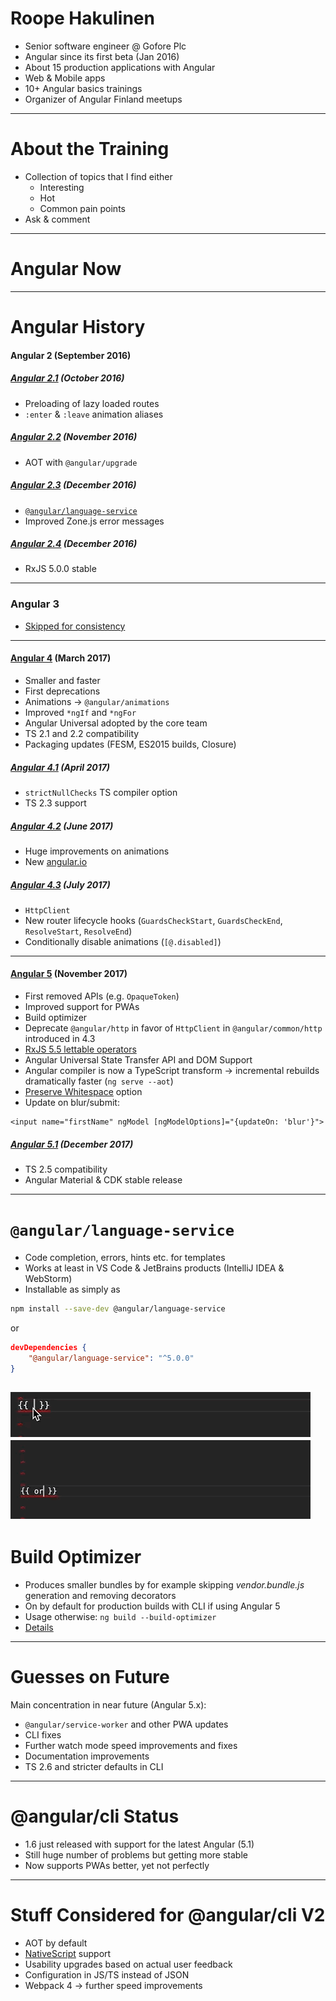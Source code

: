 # Roope Hakulinen
- Senior software engineer @ Gofore Plc
- Angular since its first beta (Jan 2016)
- About 15 production applications with Angular
- Web & Mobile apps
- 10+ Angular basics trainings
- Organizer of Angular Finland meetups 

---
# About the Training
- Collection of topics that I find either
    - Interesting
    - Hot
    - Common pain points
- Ask & comment

---
# Angular Now

---
# Angular History
#### Angular 2 (September 2016)
##### [Angular 2.1](http://angularjs.blogspot.fi/2016/10/angular-210-now-available.html) (October 2016)
- Preloading of lazy loaded routes
- `:enter` & `:leave` animation aliases

##### [Angular 2.2](http://angularjs.blogspot.fi/2016/11/angular-220-now-available.html) (November 2016)
- AOT with `@angular/upgrade`

##### [Angular 2.3](http://angularjs.blogspot.fi/2016/12/angular-230-now-available.html) (December 2016)
- [`@angular/language-service`](https://angular.io/guide/language-service)
- Improved Zone.js error messages

##### [Angular 2.4](http://angularjs.blogspot.fi/2016/12/angular-240-now-available.html) (December 2016)
- RxJS 5.0.0 stable

---
### Angular 3 
- [Skipped for consistency](http://angularjs.blogspot.fi/2016/12/ok-let-me-explain-its-going-to-be.html)

---
#### [Angular 4](http://angularjs.blogspot.fi/2017/03/angular-400-now-available.html) (March 2017)
- Smaller and faster
- First deprecations
- Animations -> `@angular/animations`
- Improved `*ngIf` and `*ngFor`
- Angular Universal adopted by the core team
- TS 2.1 and 2.2 compatibility
- Packaging updates (FESM, ES2015 builds, Closure)

##### [Angular 4.1](http://angularjs.blogspot.fi/2017/04/angular-410-now-available.html) (April 2017)
- `strictNullChecks` TS compiler option
- TS 2.3 support

##### [Angular 4.2](http://angularjs.blogspot.fi/2017/06/angular-42-now-available.html) (June 2017)
- Huge improvements on animations
- New [angular.io](https://angular.io/) 

##### [Angular 4.3](http://angularjs.blogspot.fi/2017/07/angular-43-now-available.html) (July 2017)
- `HttpClient`
- New router lifecycle hooks (`GuardsCheckStart`, `GuardsCheckEnd`, `ResolveStart`, `ResolveEnd`)
- Conditionally disable animations (`[@.disabled]`)

---
#### [Angular 5](https://blog.angular.io/version-5-0-0-of-angular-now-available-37e414935ced) (November 2017)
- First removed APIs (e.g. `OpaqueToken`)
- Improved support for PWAs
- Build optimizer
- Deprecate `@angular/http` in favor of `HttpClient` in `@angular/common/http` introduced in 4.3
- [RxJS 5.5 lettable operators](https://github.com/ReactiveX/rxjs/blob/master/doc/lettable-operators.md)
- Angular Universal State Transfer API and DOM Support
- Angular compiler is now a TypeScript transform -> incremental rebuilds dramatically faster (`ng serve --aot`)
- [Preserve Whitespace](https://angular.io/api/core/Component#preserveWhitespaces) option
- Update on blur/submit:
```angular2html
<input name="firstName" ngModel [ngModelOptions]="{updateOn: 'blur'}">
```

##### [Angular 5.1](https://blog.angular.io/angular-5-1-more-now-available-27d372f5eb4e) (December 2017)
- TS 2.5 compatibility
- Angular Material & CDK stable release

---
# `@angular/language-service`
- Code completion, errors, hints etc. for templates
- Works at least in VS Code & JetBrains products (IntelliJ IDEA & WebStorm)
- Installable as simply as
```bash
npm install --save-dev @angular/language-service
```
or
```json
devDependencies {
	"@angular/language-service": "^5.0.0"
}
```
![Language Completion](angular-now/language-completion.gif "Language Completion")
![Language Error](angular-now/language-error.gif "Language Error")
---
# Build Optimizer
- Produces smaller bundles by for example skipping _vendor.bundle.js_ generation and removing decorators
- On by default for production builds with CLI if using Angular 5
- Usage otherwise: `ng build --build-optimizer`
- [Details](https://www.npmjs.com/package/@angular-devkit/build-optimizer)

---
# Guesses on Future
Main concentration in near future (Angular 5.x):
- `@angular/service-worker` and other PWA updates
- CLI fixes
- Further watch mode speed improvements and fixes
- Documentation improvements
- TS 2.6 and stricter defaults in CLI

---
# @angular/cli Status
- 1.6 just released with support for the latest Angular (5.1)
- Still huge number of problems but getting more stable
- Now supports PWAs better, yet not perfectly

---
# Stuff Considered for @angular/cli V2
- AOT by default 
- [NativeScript](https://www.nativescript.org/) support
- Usability upgrades based on actual user feedback
- Configuration in JS/TS instead of JSON
- Webpack 4 -> further speed improvements